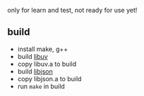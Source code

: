 only for learn and test, not ready for use yet!
## build
* install make, g++
* build [libuv](https://github.com/libuv/libuv.git)
* copy libuv.a to build
* build [libjson](http://sourceforge.net/projects/libjson/)
* copy libjson.a to build
* run `make` in build

